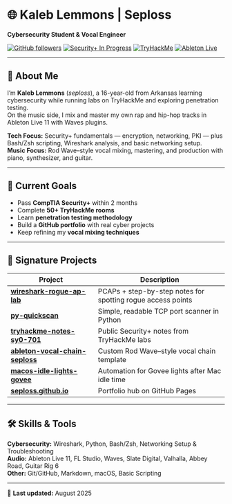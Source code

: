 # 🌐 Kaleb Lemmons | Seploss  
**Cybersecurity Student & Vocal Engineer**  

[![GitHub followers](https://img.shields.io/github/followers/seploss?style=flat&color=blue)](https://github.com/seploss)
[![Security+ In Progress](https://img.shields.io/badge/Security%2B-In%20Progress-yellow)](#)
[![TryHackMe](https://img.shields.io/badge/TryHackMe-Active-red)](https://tryhackme.com/p/seploss)
[![Ableton Live](https://img.shields.io/badge/Ableton-Live%2011-blueviolet)](#)

---

## 👋 About Me  
I’m **Kaleb Lemmons** (*seploss*), a 16-year-old from Arkansas learning cybersecurity while running labs on TryHackMe and exploring penetration testing.  
On the music side, I mix and master my own rap and hip-hop tracks in Ableton Live 11 with Waves plugins.

**Tech Focus:** Security+ fundamentals — encryption, networking, PKI — plus Bash/Zsh scripting, Wireshark analysis, and basic networking setup.  
**Music Focus:** Rod Wave–style vocal mixing, mastering, and production with piano, synthesizer, and guitar.

---

## 🎯 Current Goals  
- Pass **CompTIA Security+** within 2 months  
- Complete **50+ TryHackMe rooms**  
- Learn **penetration testing methodology**  
- Build a **GitHub portfolio** with real cyber projects  
- Keep refining my **vocal mixing techniques**  

---

## 🚀 Signature Projects  
| Project | Description |
|---------|-------------|
| [**wireshark-rogue-ap-lab**](#) | PCAPs + step-by-step notes for spotting rogue access points |
| [**py-quickscan**](#) | Simple, readable TCP port scanner in Python |
| [**tryhackme-notes-sy0-701**](#) | Public Security+ notes from TryHackMe labs |
| [**ableton-vocal-chain-seploss**](#) | Custom Rod Wave–style vocal chain template |
| [**macos-idle-lights-govee**](#) | Automation for Govee lights after Mac idle time |
| [**seploss.github.io**](https://seploss.github.io) | Portfolio hub on GitHub Pages |

---

## 🛠 Skills & Tools  
**Cybersecurity:** Wireshark, Python, Bash/Zsh, Networking Setup & Troubleshooting  
**Audio:** Ableton Live 11, FL Studio, Waves, Slate Digital, Valhalla, Abbey Road, Guitar Rig 6  
**Other:** Git/GitHub, Markdown, macOS, Basic Scripting  

---

📅 **Last updated:** August 2025
